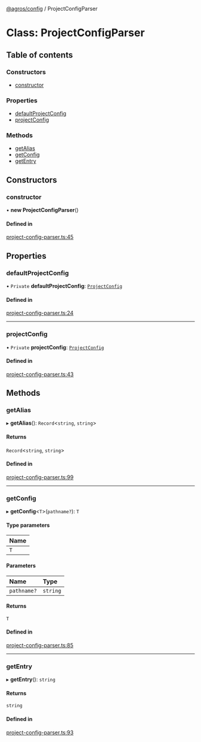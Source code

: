 [@agros/config](../index.md) / ProjectConfigParser

# Class: ProjectConfigParser

## Table of contents

### Constructors

- [constructor](ProjectConfigParser.md#constructor)

### Properties

- [defaultProjectConfig](ProjectConfigParser.md#defaultprojectconfig)
- [projectConfig](ProjectConfigParser.md#projectconfig)

### Methods

- [getAlias](ProjectConfigParser.md#getalias)
- [getConfig](ProjectConfigParser.md#getconfig)
- [getEntry](ProjectConfigParser.md#getentry)

## Constructors

### <a id="constructor" name="constructor"></a> constructor

• **new ProjectConfigParser**()

#### Defined in

[project-config-parser.ts:45](https://github.com/agrosjs/agros/blob/74ff0ba/packages/agros-config/src/project-config-parser.ts#L45)

## Properties

### <a id="defaultprojectconfig" name="defaultprojectconfig"></a> defaultProjectConfig

• `Private` **defaultProjectConfig**: [`ProjectConfig`](../interfaces/ProjectConfig.md)

#### Defined in

[project-config-parser.ts:24](https://github.com/agrosjs/agros/blob/74ff0ba/packages/agros-config/src/project-config-parser.ts#L24)

___

### <a id="projectconfig" name="projectconfig"></a> projectConfig

• `Private` **projectConfig**: [`ProjectConfig`](../interfaces/ProjectConfig.md)

#### Defined in

[project-config-parser.ts:43](https://github.com/agrosjs/agros/blob/74ff0ba/packages/agros-config/src/project-config-parser.ts#L43)

## Methods

### <a id="getalias" name="getalias"></a> getAlias

▸ **getAlias**(): `Record`<`string`, `string`\>

#### Returns

`Record`<`string`, `string`\>

#### Defined in

[project-config-parser.ts:99](https://github.com/agrosjs/agros/blob/74ff0ba/packages/agros-config/src/project-config-parser.ts#L99)

___

### <a id="getconfig" name="getconfig"></a> getConfig

▸ **getConfig**<`T`\>(`pathname?`): `T`

#### Type parameters

| Name |
| :------ |
| `T` |

#### Parameters

| Name | Type |
| :------ | :------ |
| `pathname?` | `string` |

#### Returns

`T`

#### Defined in

[project-config-parser.ts:85](https://github.com/agrosjs/agros/blob/74ff0ba/packages/agros-config/src/project-config-parser.ts#L85)

___

### <a id="getentry" name="getentry"></a> getEntry

▸ **getEntry**(): `string`

#### Returns

`string`

#### Defined in

[project-config-parser.ts:93](https://github.com/agrosjs/agros/blob/74ff0ba/packages/agros-config/src/project-config-parser.ts#L93)
